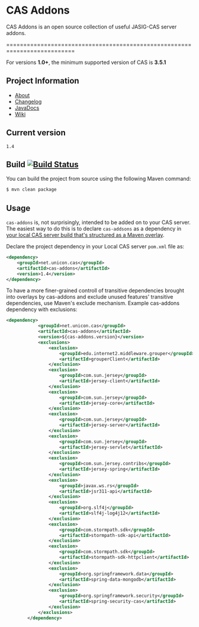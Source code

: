 # CAS Addons
CAS Addons is an open source collection of useful JASIG-CAS server addons.

==========================================================================

For versions **1.0+**, the minimum supported version of CAS is **3.5.1**


## Project Information

* [About](http://unicon.github.io/cas-addons/)
* [Changelog](https://github.com/Unicon/cas-addons/blob/master/changelog.md) 
* [JavaDocs](http://unicon.github.com/cas-addons/apidocs/index.html)
* [Wiki](https://github.com/Unicon/cas-addons/wiki)

## Current version
`1.4`

## Build [![Build Status](https://secure.travis-ci.org/Unicon/cas-addons.png)](http://travis-ci.org/Unicon/cas-addons)
You can build the project from source using the following Maven command:

```bash
$ mvn clean package
```

## Usage

`cas-addons` is, not surprisingly, intended to be added on to your CAS server.  The easiest way to do this is to declare `cas-addsons` as a dependency in [your local CAS server build that's structured as a Maven overlay](https://wiki.jasig.org/display/CASUM/Best+Practice+-+Setting+Up+CAS+Locally+using+the+Maven2+WAR+Overlay+Method).

Declare the project dependency in your Local CAS server `pom.xml` file as:
```xml
<dependency>
    <groupId>net.unicon.cas</groupId>
    <artifactId>cas-addons</artifactId>
    <version>1.4</version>
</dependency>
```

To have a more finer-grained controll of transitive dependencies brought into overlays by cas-addons and exclude unused features' transitive dependencies, use Maven's exclude mechanism. Example cas-addons dependency with exclusions:

```xml
<dependency>
            <groupId>net.unicon.cas</groupId>
            <artifactId>cas-addons</artifactId>
            <version>${cas-addons.version}</version>			
            <exclusions>                
                <exclusion>
                    <groupId>edu.internet2.middleware.grouper</groupId>
                    <artifactId>grouperClient</artifactId>
                </exclusion>
                <exclusion>
                    <groupId>com.sun.jersey</groupId>
                    <artifactId>jersey-client</artifactId>
                </exclusion>
                <exclusion>
                    <groupId>com.sun.jersey</groupId>
                    <artifactId>jersey-core</artifactId>
                </exclusion>
                <exclusion>
                    <groupId>com.sun.jersey</groupId>
                    <artifactId>jersey-server</artifactId>
                </exclusion>
                <exclusion>
                    <groupId>com.sun.jersey</groupId>
                    <artifactId>jersey-servlet</artifactId>
                </exclusion>
                <exclusion>
                    <groupId>com.sun.jersey.contribs</groupId>
                    <artifactId>jersey-spring</artifactId>
                </exclusion>
                <exclusion>
                    <groupId>javax.ws.rs</groupId>
                    <artifactId>jsr311-api</artifactId>
                </exclusion>
                <exclusion>
                    <groupId>org.slf4j</groupId>
                    <artifactId>slf4j-log4j12</artifactId>
                </exclusion>
                <exclusion>
                    <groupId>com.stormpath.sdk</groupId>
                    <artifactId>stormpath-sdk-api</artifactId>
                </exclusion>
                <exclusion>
                    <groupId>com.stormpath.sdk</groupId>
                    <artifactId>stormpath-sdk-httpclient</artifactId>
                </exclusion>
                <exclusion>
                    <groupId>org.springframework.data</groupId>
                    <artifactId>spring-data-mongodb</artifactId>
                </exclusion>
                <exclusion>
                    <groupId>org.springframework.security</groupId>
                    <artifactId>spring-security-cas</artifactId>
                </exclusion>
            </exclusions>
        </dependency>
```
